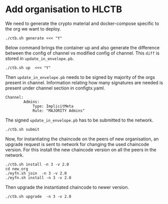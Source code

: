# Add organisation to HLCTB

We need to generate the crypto material and docker-compose specific to the org we want to deploy.
```
./ctb.sh generate <<< "Y"
```

Below command brings the container up and also generate the difference between the config of channel vs modified config of channel. This `diff` is stored in `update_in_envelope.pb`.
```
./ctb.sh up  <<< "Y"
```

Then `update_in_envelope.pb` needs to be signed by majority of the orgs present in channel. Information relating how many signatures are needed is present under channel section in configtx.yaml.

```
Channel:
        Admins:
            Type: ImplicitMeta
            Rule: "MAJORITY Admins"
```

The signed `update_in_envelope.pb` has to be submitted to the network.
```
./ctb.sh submit
```

Now, for instantiating the chaincode on the peers of new organisation, an upgrade request is sent to network for changing the used chaincode version.
For this install the new chaincode version on all the peers in the network.
```
./ctb.sh install -n 3 -v 2.0
cd new_org
./eyfn.sh join  -n 3 -v 2.0
./eyfn.sh install -n 3 -v 2.0
```

Then upgrade the instantiated chaincode to newer version.
```
./ctb.sh upgrade  -n 3 -v 2.0
```

